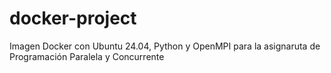 # docker-project
Imagen Docker con Ubuntu 24.04, Python y OpenMPI para la asignaruta de Programación Paralela y Concurrente
